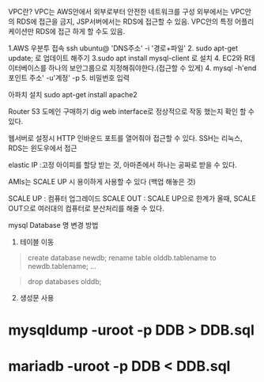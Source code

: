 

VPC란?
VPC는 AWS안에서 외부로부터 안전한 네트워크를 구성
외부에서는 VPC안의 RDS에 접근을 금지, JSP서버에서는 RDS에 접근할 수 있음.
VPC안의 특정 어플리케이션만 RDS에 접근 하게 할 수도 있음.

1.AWS 우분투 접속 ssh ubuntu@ 'DNS주소' -i '경로+파일'
2. sudo apt-get update; 로 업데이트 해주기
3.sudo apt install mysql-client 로 설치
4. EC2와 R데이터베이스를 하나의 보안그룹으로 지정해줘야한다.(접근할 수 있게)
4. mysql -h'end 포인트 주소' -u'계정' -p
5. 비밀번호 입력


아파치 설치
sudo apt-get install apache2

Router 53 도메인 구매하기
dig web interface로 정상적으로 작동 했는지 확인 할 수있다.

웹서버로 설정시 HTTP 인바운드 포트를 열어줘야 접근할 수 있다.
SSH는 리눅스, RDS는 윈도우에서 접근

elastic IP :고정 아이피를 할당 받는 것, 아마존에서 하나는 공짜로 받을 수 있다.

AMIs는 SCALE UP 시 용이하게 사용할 수 있다 (백업 해놓은 것)

SCALE UP : 컴퓨터 업그레이드
SCALE OUT : SCALE UP으로 한계가 올때, SCALE OUT으로 여러대의 컴퓨터로 분산처리를 해줄 수 있다.



mysql Database 명 변경 방법

1) 테이블 이동
> create database newdb;
> rename table olddb.tablename to newdb.tablename;
...

> drop databases olddb;


2) 생성문 사용
 # mysqldump -uroot -p DDB > DDB.sql
 # mariadb -uroot -p     DDB < DDB.sql